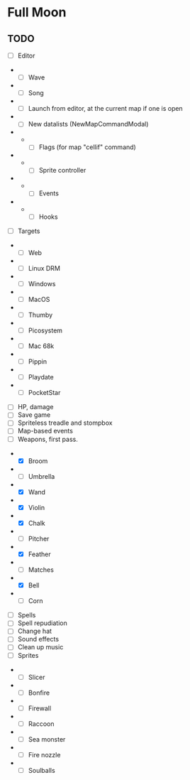 # Full Moon

## TODO

- [ ] Editor
- - [ ] Wave
- - [ ] Song
- - [ ] Launch from editor, at the current map if one is open
- - [ ] New datalists (NewMapCommandModal)
- - - [ ] Flags (for map "cellif" command)
- - - [ ] Sprite controller
- - - [ ] Events
- - - [ ] Hooks
- [ ] Targets
- - [ ] Web
- - [ ] Linux DRM
- - [ ] Windows
- - [ ] MacOS
- - [ ] Thumby
- - [ ] Picosystem
- - [ ] Mac 68k
- - [ ] Pippin
- - [ ] Playdate
- - [ ] PocketStar
- [ ] HP, damage
- [ ] Save game
- [ ] Spriteless treadle and stompbox
- [ ] Map-based events
- [ ] Weapons, first pass.
- - [x] Broom
- - [ ] Umbrella
- - [x] Wand
- - [x] Violin
- - [x] Chalk
- - [ ] Pitcher
- - [x] Feather
- - [ ] Matches
- - [x] Bell
- - [ ] Corn
- [ ] Spells
- [ ] Spell repudiation
- [ ] Change hat
- [ ] Sound effects
- [ ] Clean up music
- [ ] Sprites
- - [ ] Slicer
- - [ ] Bonfire
- - [ ] Firewall
- - [ ] Raccoon
- - [ ] Sea monster
- - [ ] Fire nozzle
- - [ ] Soulballs
